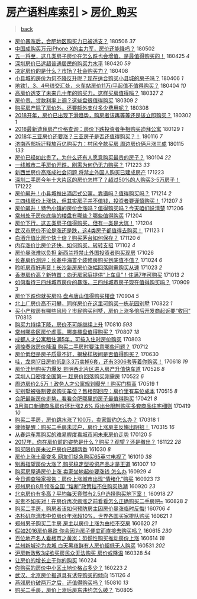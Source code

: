 [房产语料库索引](../../README.md)  > [房价_购买](房价_购买.md)
====
> [back](../README.md)

- [房价暴涨后，合肥地区购买力已被透支？](http://jkwz.applinzi.com/ittc/7100046295647650823.html#%E6%88%BF%E4%BB%B7%E6%9A%B4%E6%B6%A8%E5%90%8E%EF%BC%8C%E5%90%88%E8%82%A5%E5%9C%B0%E5%8C%BA%E8%B4%AD%E4%B9%B0%E5%8A%9B%E5%B7%B2%E8%A2%AB%E9%80%8F%E6%94%AF%EF%BC%9F) 180506 *37* 
- [中国成购买万元iPhone X的主力军，房价还能降吗？](http://jkwz.applinzi.com/ittc/7098478194854462470.html#%E4%B8%AD%E5%9B%BD%E6%88%90%E8%B4%AD%E4%B9%B0%E4%B8%87%E5%85%83iPhone+X%E7%9A%84%E4%B8%BB%E5%8A%9B%E5%86%9B%EF%BC%8C%E6%88%BF%E4%BB%B7%E8%BF%98%E8%83%BD%E9%99%8D%E5%90%97%EF%BC%9F) 180502  
- [五一将至，这几类房子房价在怎么跌也会增值，是最值得购买的！](http://jkwz.applinzi.com/ittc/7095991105990689802.html#%E4%BA%94%E4%B8%80%E5%B0%86%E8%87%B3%EF%BC%8C%E8%BF%99%E5%87%A0%E7%B1%BB%E6%88%BF%E5%AD%90%E6%88%BF%E4%BB%B7%E5%9C%A8%E6%80%8E%E4%B9%88%E8%B7%8C%E4%B9%9F%E4%BC%9A%E5%A2%9E%E5%80%BC%EF%BC%8C%E6%98%AF%E6%9C%80%E5%80%BC%E5%BE%97%E8%B4%AD%E4%B9%B0%E7%9A%84%EF%BC%81) 180425 *4* 
- [深圳房价已远超普通居民的购买力水平](http://jkwz.applinzi.com/ittc/7094136630032204811.html#%E6%B7%B1%E5%9C%B3%E6%88%BF%E4%BB%B7%E5%B7%B2%E8%BF%9C%E8%B6%85%E6%99%AE%E9%80%9A%E5%B1%85%E6%B0%91%E7%9A%84%E8%B4%AD%E4%B9%B0%E5%8A%9B%E6%B0%B4%E5%B9%B3) 180420 *59* 
- [决定房价的是什么？市场？社会购买力？](http://jkwz.applinzi.com/ittc/7089731440189375505.html#%E5%86%B3%E5%AE%9A%E6%88%BF%E4%BB%B7%E7%9A%84%E6%98%AF%E4%BB%80%E4%B9%88%EF%BC%9F%E5%B8%82%E5%9C%BA%EF%BC%9F%E7%A4%BE%E4%BC%9A%E8%B4%AD%E4%B9%B0%E5%8A%9B%EF%BC%9F) 180408  
- [小县城的房价为何不降反升呢？现在适合购买小县城的房子吗？](http://jkwz.applinzi.com/ittc/7088920747529733137.html#%E5%B0%8F%E5%8E%BF%E5%9F%8E%E7%9A%84%E6%88%BF%E4%BB%B7%E4%B8%BA%E4%BD%95%E4%B8%8D%E9%99%8D%E5%8F%8D%E5%8D%87%E5%91%A2%EF%BC%9F%E7%8E%B0%E5%9C%A8%E9%80%82%E5%90%88%E8%B4%AD%E4%B9%B0%E5%B0%8F%E5%8E%BF%E5%9F%8E%E7%9A%84%E6%88%BF%E5%AD%90%E5%90%97%EF%BC%9F) 180406 *1* 
- [地铁1、3、4号线交汇处，火车站房价11万/平起值不值得购买？](http://jkwz.applinzi.com/ittc/7088049588097516551.html#%E5%9C%B0%E9%93%811%E3%80%813%E3%80%814%E5%8F%B7%E7%BA%BF%E4%BA%A4%E6%B1%87%E5%A4%84%EF%BC%8C%E7%81%AB%E8%BD%A6%E7%AB%99%E6%88%BF%E4%BB%B711%E4%B8%87%2F%E5%B9%B3%E8%B5%B7%E5%80%BC%E4%B8%8D%E5%80%BC%E5%BE%97%E8%B4%AD%E4%B9%B0%EF%BC%9F) 180404 *10* 
- [高房价透支了未来几十年的购买力，这样买房值得吗？](http://jkwz.applinzi.com/ittc/7085220517009425419.html#%E9%AB%98%E6%88%BF%E4%BB%B7%E9%80%8F%E6%94%AF%E4%BA%86%E6%9C%AA%E6%9D%A5%E5%87%A0%E5%8D%81%E5%B9%B4%E7%9A%84%E8%B4%AD%E4%B9%B0%E5%8A%9B%EF%BC%8C%E8%BF%99%E6%A0%B7%E4%B9%B0%E6%88%BF%E5%80%BC%E5%BE%97%E5%90%97%EF%BC%9F) 180327 *2* 
- [房价贵、贷款利率上调？这些盘很值得购买](http://jkwz.applinzi.com/ittc/7078520582583092241.html#%E6%88%BF%E4%BB%B7%E8%B4%B5%E3%80%81%E8%B4%B7%E6%AC%BE%E5%88%A9%E7%8E%87%E4%B8%8A%E8%B0%83%EF%BC%9F%E8%BF%99%E4%BA%9B%E7%9B%98%E5%BE%88%E5%80%BC%E5%BE%97%E8%B4%AD%E4%B9%B0) 180309 *2* 
- [购买房产除了房价外，还要额外支付多少费用呢？](http://jkwz.applinzi.com/ittc/7078065011325142023.html#%E8%B4%AD%E4%B9%B0%E6%88%BF%E4%BA%A7%E9%99%A4%E4%BA%86%E6%88%BF%E4%BB%B7%E5%A4%96%EF%BC%8C%E8%BF%98%E8%A6%81%E9%A2%9D%E5%A4%96%E6%94%AF%E4%BB%98%E5%A4%9A%E5%B0%91%E8%B4%B9%E7%94%A8%E5%91%A2%EF%BC%9F) 180308  
- [2018开年，房价已出现下滑趋势，购房者该再等等还是该立即购买？](http://jkwz.applinzi.com/ittc/7075831580759426064.html#2018%E5%BC%80%E5%B9%B4%EF%BC%8C%E6%88%BF%E4%BB%B7%E5%B7%B2%E5%87%BA%E7%8E%B0%E4%B8%8B%E6%BB%91%E8%B6%8B%E5%8A%BF%EF%BC%8C%E8%B4%AD%E6%88%BF%E8%80%85%E8%AF%A5%E5%86%8D%E7%AD%89%E7%AD%89%E8%BF%98%E6%98%AF%E8%AF%A5%E7%AB%8B%E5%8D%B3%E8%B4%AD%E4%B9%B0%EF%BC%9F) 180302 *1* 
- [2018最新迪拜房产价格查询：房价下跌投资者争相购买迪拜公寓](http://jkwz.applinzi.com/ittc/7063974784793052176.html#2018%E6%9C%80%E6%96%B0%E8%BF%AA%E6%8B%9C%E6%88%BF%E4%BA%A7%E4%BB%B7%E6%A0%BC%E6%9F%A5%E8%AF%A2%EF%BC%9A%E6%88%BF%E4%BB%B7%E4%B8%8B%E8%B7%8C%E6%8A%95%E8%B5%84%E8%80%85%E4%BA%89%E7%9B%B8%E8%B4%AD%E4%B9%B0%E8%BF%AA%E6%8B%9C%E5%85%AC%E5%AF%93) 180129 *1* 
- [2018年三亚房价还要涨？三亚房子是否还值得购买？！](http://jkwz.applinzi.com/ittc/7059134013124379658.html#2018%E5%B9%B4%E4%B8%89%E4%BA%9A%E6%88%BF%E4%BB%B7%E8%BF%98%E8%A6%81%E6%B6%A8%EF%BC%9F%E4%B8%89%E4%BA%9A%E6%88%BF%E5%AD%90%E6%98%AF%E5%90%A6%E8%BF%98%E5%80%BC%E5%BE%97%E8%B4%AD%E4%B9%B0%EF%BC%9F%EF%BC%81) 180116 *7* 
- [济南西部拆迁释放百亿购买力：村民全款买房 周边房价俩月涨三成](http://jkwz.applinzi.com/ittc/7058826065428874246.html#%E6%B5%8E%E5%8D%97%E8%A5%BF%E9%83%A8%E6%8B%86%E8%BF%81%E9%87%8A%E6%94%BE%E7%99%BE%E4%BA%BF%E8%B4%AD%E4%B9%B0%E5%8A%9B%EF%BC%9A%E6%9D%91%E6%B0%91%E5%85%A8%E6%AC%BE%E4%B9%B0%E6%88%BF+%E5%91%A8%E8%BE%B9%E6%88%BF%E4%BB%B7%E4%BF%A9%E6%9C%88%E6%B6%A8%E4%B8%89%E6%88%90) 180115 *133* 
- [房价已经如此贵了，为什么还有人愿意购买最贵的房子？](http://jkwz.applinzi.com/ittc/7054760400980018186.html#%E6%88%BF%E4%BB%B7%E5%B7%B2%E7%BB%8F%E5%A6%82%E6%AD%A4%E8%B4%B5%E4%BA%86%EF%BC%8C%E4%B8%BA%E4%BB%80%E4%B9%88%E8%BF%98%E6%9C%89%E4%BA%BA%E6%84%BF%E6%84%8F%E8%B4%AD%E4%B9%B0%E6%9C%80%E8%B4%B5%E7%9A%84%E6%88%BF%E5%AD%90%EF%BC%9F) 180104 *22* 
- [一线城市二手房价开跌，刚需为何仍无力购买？](http://jkwz.applinzi.com/ittc/7050406404706272273.html#%E4%B8%80%E7%BA%BF%E5%9F%8E%E5%B8%82%E4%BA%8C%E6%89%8B%E6%88%BF%E4%BB%B7%E5%BC%80%E8%B7%8C%EF%BC%8C%E5%88%9A%E9%9C%80%E4%B8%BA%E4%BD%95%E4%BB%8D%E6%97%A0%E5%8A%9B%E8%B4%AD%E4%B9%B0%EF%BC%9F) 171223 *33* 
- [新西兰房价高涨成社会问题 将禁止外国人购买已建成房产](http://jkwz.applinzi.com/ittc/7050353736331822097.html#%E6%96%B0%E8%A5%BF%E5%85%B0%E6%88%BF%E4%BB%B7%E9%AB%98%E6%B6%A8%E6%88%90%E7%A4%BE%E4%BC%9A%E9%97%AE%E9%A2%98+%E5%B0%86%E7%A6%81%E6%AD%A2%E5%A4%96%E5%9B%BD%E4%BA%BA%E8%B4%AD%E4%B9%B0%E5%B7%B2%E5%BB%BA%E6%88%90%E6%88%BF%E4%BA%A7) 171223  
- [深圳二手房今年十大片区的房价怎样了？超过50%的人购买3-5万房子！](http://jkwz.applinzi.com/ittc/7049821293816316944.html#%E6%B7%B1%E5%9C%B3%E4%BA%8C%E6%89%8B%E6%88%BF%E4%BB%8A%E5%B9%B4%E5%8D%81%E5%A4%A7%E7%89%87%E5%8C%BA%E7%9A%84%E6%88%BF%E4%BB%B7%E6%80%8E%E6%A0%B7%E4%BA%86%EF%BC%9F%E8%B6%85%E8%BF%8750%25%E7%9A%84%E4%BA%BA%E8%B4%AD%E4%B9%B03-5%E4%B8%87%E6%88%BF%E5%AD%90%EF%BC%81) 171222  
- [房价飙升！小县城推出酒店式公寓，靠谱吗？值得购买吗？](http://jkwz.applinzi.com/ittc/7046903903457641488.html#%E6%88%BF%E4%BB%B7%E9%A3%99%E5%8D%87%EF%BC%81%E5%B0%8F%E5%8E%BF%E5%9F%8E%E6%8E%A8%E5%87%BA%E9%85%92%E5%BA%97%E5%BC%8F%E5%85%AC%E5%AF%93%EF%BC%8C%E9%9D%A0%E8%B0%B1%E5%90%97%EF%BC%9F%E5%80%BC%E5%BE%97%E8%B4%AD%E4%B9%B0%E5%90%97%EF%BC%9F) 171214 *2* 
- [三四线房价上涨快，但其实房子并不值钱，投资者要谨慎购买！](http://jkwz.applinzi.com/ittc/7044374730218406929.html#%E4%B8%89%E5%9B%9B%E7%BA%BF%E6%88%BF%E4%BB%B7%E4%B8%8A%E6%B6%A8%E5%BF%AB%EF%BC%8C%E4%BD%86%E5%85%B6%E5%AE%9E%E6%88%BF%E5%AD%90%E5%B9%B6%E4%B8%8D%E5%80%BC%E9%92%B1%EF%BC%8C%E6%8A%95%E8%B5%84%E8%80%85%E8%A6%81%E8%B0%A8%E6%85%8E%E8%B4%AD%E4%B9%B0%EF%BC%81) 171207 *3* 
- [房价飙升！特色小镇的房价会涨吗？值得购买吗？今天咱们说清楚](http://jkwz.applinzi.com/ittc/7043939418879034385.html#%E6%88%BF%E4%BB%B7%E9%A3%99%E5%8D%87%EF%BC%81%E7%89%B9%E8%89%B2%E5%B0%8F%E9%95%87%E7%9A%84%E6%88%BF%E4%BB%B7%E4%BC%9A%E6%B6%A8%E5%90%97%EF%BC%9F%E5%80%BC%E5%BE%97%E8%B4%AD%E4%B9%B0%E5%90%97%EF%BC%9F%E4%BB%8A%E5%A4%A9%E5%92%B1%E4%BB%AC%E8%AF%B4%E6%B8%85%E6%A5%9A) 171206  
- [常州处于房价底端的楼盘有哪些？哪些值得购买](http://jkwz.applinzi.com/ittc/7043226205891855377.html#%E5%B8%B8%E5%B7%9E%E5%A4%84%E4%BA%8E%E6%88%BF%E4%BB%B7%E5%BA%95%E7%AB%AF%E7%9A%84%E6%A5%BC%E7%9B%98%E6%9C%89%E5%93%AA%E4%BA%9B%EF%BC%9F%E5%93%AA%E4%BA%9B%E5%80%BC%E5%BE%97%E8%B4%AD%E4%B9%B0) 171204  
- [房价下行，这五类房子值得购买，但有一类是大坑！](http://jkwz.applinzi.com/ittc/7043002068636271633.html#%E6%88%BF%E4%BB%B7%E4%B8%8B%E8%A1%8C%EF%BC%8C%E8%BF%99%E4%BA%94%E7%B1%BB%E6%88%BF%E5%AD%90%E5%80%BC%E5%BE%97%E8%B4%AD%E4%B9%B0%EF%BC%8C%E4%BD%86%E6%9C%89%E4%B8%80%E7%B1%BB%E6%98%AF%E5%A4%A7%E5%9D%91%EF%BC%81) 171204  
- [武汉市房价不论是涨还是跌，这4类房子都值得去购买！](http://jkwz.applinzi.com/ittc/7039206773603435536.html#%E6%AD%A6%E6%B1%89%E5%B8%82%E6%88%BF%E4%BB%B7%E4%B8%8D%E8%AE%BA%E6%98%AF%E6%B6%A8%E8%BF%98%E6%98%AF%E8%B7%8C%EF%BC%8C%E8%BF%994%E7%B1%BB%E6%88%BF%E5%AD%90%E9%83%BD%E5%80%BC%E5%BE%97%E5%8E%BB%E8%B4%AD%E4%B9%B0%EF%BC%81) 171123 *1* 
- [白酒升值比房价快十倍？购买茅台如何保存？](http://jkwz.applinzi.com/ittc/7038005591828595728.html#%E7%99%BD%E9%85%92%E5%8D%87%E5%80%BC%E6%AF%94%E6%88%BF%E4%BB%B7%E5%BF%AB%E5%8D%81%E5%80%8D%EF%BC%9F%E8%B4%AD%E4%B9%B0%E8%8C%85%E5%8F%B0%E5%A6%82%E4%BD%95%E4%BF%9D%E5%AD%98%EF%BC%9F) 171120 *6* 
- [内存涨价比房价还快，如何购买，转转支招](http://jkwz.applinzi.com/ittc/7031325248312591377.html#%E5%86%85%E5%AD%98%E6%B6%A8%E4%BB%B7%E6%AF%94%E6%88%BF%E4%BB%B7%E8%BF%98%E5%BF%AB%EF%BC%8C%E5%A6%82%E4%BD%95%E8%B4%AD%E4%B9%B0%EF%BC%8C%E8%BD%AC%E8%BD%AC%E6%94%AF%E6%8B%9B) 171102 *4* 
- [房价暴涨难以负担 新西兰将禁止外国投资者购买现房](http://jkwz.applinzi.com/ittc/7028780973855081489.html#%E6%88%BF%E4%BB%B7%E6%9A%B4%E6%B6%A8%E9%9A%BE%E4%BB%A5%E8%B4%9F%E6%8B%85+%E6%96%B0%E8%A5%BF%E5%85%B0%E5%B0%86%E7%A6%81%E6%AD%A2%E5%A4%96%E5%9B%BD%E6%8A%95%E8%B5%84%E8%80%85%E8%B4%AD%E4%B9%B0%E7%8E%B0%E6%88%BF) 171026  
- [长春房价测评：长春中海首个装修房购买到底值不值？](http://jkwz.applinzi.com/ittc/7027951055009219601.html#%E9%95%BF%E6%98%A5%E6%88%BF%E4%BB%B7%E6%B5%8B%E8%AF%84%EF%BC%9A%E9%95%BF%E6%98%A5%E4%B8%AD%E6%B5%B7%E9%A6%96%E4%B8%AA%E8%A3%85%E4%BF%AE%E6%88%BF%E8%B4%AD%E4%B9%B0%E5%88%B0%E5%BA%95%E5%80%BC%E4%B8%8D%E5%80%BC%EF%BC%9F) 171024 *6* 
- [聆听房市好声音！长沙新房房价涨幅回落刚需购买从速](http://jkwz.applinzi.com/ittc/7027693801437660177.html#%E8%81%86%E5%90%AC%E6%88%BF%E5%B8%82%E5%A5%BD%E5%A3%B0%E9%9F%B3%EF%BC%81%E9%95%BF%E6%B2%99%E6%96%B0%E6%88%BF%E6%88%BF%E4%BB%B7%E6%B6%A8%E5%B9%85%E5%9B%9E%E8%90%BD%E5%88%9A%E9%9C%80%E8%B4%AD%E4%B9%B0%E4%BB%8E%E9%80%9F) 171023 *2* 
- [香港房价高？新特首：向无房家庭提供“上车盘”！住满7年可购买](http://jkwz.applinzi.com/ittc/7023854815464129552.html#%E9%A6%99%E6%B8%AF%E6%88%BF%E4%BB%B7%E9%AB%98%EF%BC%9F%E6%96%B0%E7%89%B9%E9%A6%96%EF%BC%9A%E5%90%91%E6%97%A0%E6%88%BF%E5%AE%B6%E5%BA%AD%E6%8F%90%E4%BE%9B%E2%80%9C%E4%B8%8A%E8%BD%A6%E7%9B%98%E2%80%9D%EF%BC%81%E4%BD%8F%E6%BB%A17%E5%B9%B4%E5%8F%AF%E8%B4%AD%E4%B9%B0) 171013 *2* 
- [如何看待三四线城市房价的暴涨，三四线城市房子现在值得购买吗？](http://jkwz.applinzi.com/ittc/7011256337198220305.html#%E5%A6%82%E4%BD%95%E7%9C%8B%E5%BE%85%E4%B8%89%E5%9B%9B%E7%BA%BF%E5%9F%8E%E5%B8%82%E6%88%BF%E4%BB%B7%E7%9A%84%E6%9A%B4%E6%B6%A8%EF%BC%8C%E4%B8%89%E5%9B%9B%E7%BA%BF%E5%9F%8E%E5%B8%82%E6%88%BF%E5%AD%90%E7%8E%B0%E5%9C%A8%E5%80%BC%E5%BE%97%E8%B4%AD%E4%B9%B0%E5%90%97%EF%BC%9F) 170909 *3* 
- [房价下跌你就买房吗 盘点唐山值得购买楼盘](http://jkwz.applinzi.com/ittc/7009357862927860752.html#%E6%88%BF%E4%BB%B7%E4%B8%8B%E8%B7%8C%E4%BD%A0%E5%B0%B1%E4%B9%B0%E6%88%BF%E5%90%97+%E7%9B%98%E7%82%B9%E5%94%90%E5%B1%B1%E5%80%BC%E5%BE%97%E8%B4%AD%E4%B9%B0%E6%A5%BC%E7%9B%98) 170904 *5* 
- [北上广房价高不可攀，同样房价在这里可购买一栋花园别墅](http://jkwz.applinzi.com/ittc/7004541248231441425.html#%E5%8C%97%E4%B8%8A%E5%B9%BF%E6%88%BF%E4%BB%B7%E9%AB%98%E4%B8%8D%E5%8F%AF%E6%94%80%EF%BC%8C%E5%90%8C%E6%A0%B7%E6%88%BF%E4%BB%B7%E5%9C%A8%E8%BF%99%E9%87%8C%E5%8F%AF%E8%B4%AD%E4%B9%B0%E4%B8%80%E6%A0%8B%E8%8A%B1%E5%9B%AD%E5%88%AB%E5%A2%85) 170822 *1* 
- [买小产权房有哪些风险？市民购买别墅，房价上涨多倍后开发商起诉要“收回”](http://jkwz.applinzi.com/ittc/7001187758515946513.html#%E4%B9%B0%E5%B0%8F%E4%BA%A7%E6%9D%83%E6%88%BF%E6%9C%89%E5%93%AA%E4%BA%9B%E9%A3%8E%E9%99%A9%EF%BC%9F%E5%B8%82%E6%B0%91%E8%B4%AD%E4%B9%B0%E5%88%AB%E5%A2%85%EF%BC%8C%E6%88%BF%E4%BB%B7%E4%B8%8A%E6%B6%A8%E5%A4%9A%E5%80%8D%E5%90%8E%E5%BC%80%E5%8F%91%E5%95%86%E8%B5%B7%E8%AF%89%E8%A6%81%E2%80%9C%E6%94%B6%E5%9B%9E%E2%80%9D) 170813  
- [购买力持续下降，房价不可能继续上升](http://jkwz.applinzi.com/ittc/7000298032552477713.html#%E8%B4%AD%E4%B9%B0%E5%8A%9B%E6%8C%81%E7%BB%AD%E4%B8%8B%E9%99%8D%EF%BC%8C%E6%88%BF%E4%BB%B7%E4%B8%8D%E5%8F%AF%E8%83%BD%E7%BB%A7%E7%BB%AD%E4%B8%8A%E5%8D%87) 170810 *593* 
- [常州哪些区房价虚高，哪类楼盘值得购买？](http://jkwz.applinzi.com/ittc/6999105094984156176.html#%E5%B8%B8%E5%B7%9E%E5%93%AA%E4%BA%9B%E5%8C%BA%E6%88%BF%E4%BB%B7%E8%99%9A%E9%AB%98%EF%BC%8C%E5%93%AA%E7%B1%BB%E6%A5%BC%E7%9B%98%E5%80%BC%E5%BE%97%E8%B4%AD%E4%B9%B0%EF%BC%9F) 170807 *18* 
- [成都人才公寓租住满5年，可按入住时房价购买](http://jkwz.applinzi.com/ittc/6997687627615306768.html#%E6%88%90%E9%83%BD%E4%BA%BA%E6%89%8D%E5%85%AC%E5%AF%93%E7%A7%9F%E4%BD%8F%E6%BB%A15%E5%B9%B4%EF%BC%8C%E5%8F%AF%E6%8C%89%E5%85%A5%E4%BD%8F%E6%97%B6%E6%88%BF%E4%BB%B7%E8%B4%AD%E4%B9%B0) 170803  
- [调控奏效房价降温 购买二手房时要注意哪些问题？](http://jkwz.applinzi.com/ittc/6989350535164331024.html#%E8%B0%83%E6%8E%A7%E5%A5%8F%E6%95%88%E6%88%BF%E4%BB%B7%E9%99%8D%E6%B8%A9+%E8%B4%AD%E4%B9%B0%E4%BA%8C%E6%89%8B%E6%88%BF%E6%97%B6%E8%A6%81%E6%B3%A8%E6%84%8F%E5%93%AA%E4%BA%9B%E9%97%AE%E9%A2%98%EF%BC%9F) 170712  
- [房价低但是房子质量不好，揭秘样板间是否值得购买？](http://jkwz.applinzi.com/ittc/6984989255892730885.html#%E6%88%BF%E4%BB%B7%E4%BD%8E%E4%BD%86%E6%98%AF%E6%88%BF%E5%AD%90%E8%B4%A8%E9%87%8F%E4%B8%8D%E5%A5%BD%EF%BC%8C%E6%8F%AD%E7%A7%98%E6%A0%B7%E6%9D%BF%E9%97%B4%E6%98%AF%E5%90%A6%E5%80%BC%E5%BE%97%E8%B4%AD%E4%B9%B0%EF%BC%9F) 170630  
- [哇，龙岗17日房价低到3.3万卖掉6套，还有3306套等着你购买！](http://jkwz.applinzi.com/ittc/6980440475528856580.html#%E5%93%87%EF%BC%8C%E9%BE%99%E5%B2%9717%E6%97%A5%E6%88%BF%E4%BB%B7%E4%BD%8E%E5%88%B03.3%E4%B8%87%E5%8D%96%E6%8E%896%E5%A5%97%EF%BC%8C%E8%BF%98%E6%9C%893306%E5%A5%97%E7%AD%89%E7%9D%80%E4%BD%A0%E8%B4%AD%E4%B9%B0%EF%BC%81) 170618 *19* 
- [房价洼地购买力爆发 昆明西北片区进入房产升值快车道](http://jkwz.applinzi.com/ittc/6972012505231524868.html#%E6%88%BF%E4%BB%B7%E6%B4%BC%E5%9C%B0%E8%B4%AD%E4%B9%B0%E5%8A%9B%E7%88%86%E5%8F%91+%E6%98%86%E6%98%8E%E8%A5%BF%E5%8C%97%E7%89%87%E5%8C%BA%E8%BF%9B%E5%85%A5%E6%88%BF%E4%BA%A7%E5%8D%87%E5%80%BC%E5%BF%AB%E8%BD%A6%E9%81%93) 170526 *8* 
- [深圳人口密度全国第一 趁房价回落购买刚需房](http://jkwz.applinzi.com/ittc/6970545368654676996.html#%E6%B7%B1%E5%9C%B3%E4%BA%BA%E5%8F%A3%E5%AF%86%E5%BA%A6%E5%85%A8%E5%9B%BD%E7%AC%AC%E4%B8%80+%E8%B6%81%E6%88%BF%E4%BB%B7%E5%9B%9E%E8%90%BD%E8%B4%AD%E4%B9%B0%E5%88%9A%E9%9C%80%E6%88%BF) 170522 *6* 
- [周边房价2.5万！政务人才公寓规划曝光！购买门槛高](http://jkwz.applinzi.com/ittc/6969444984129324036.html#%E5%91%A8%E8%BE%B9%E6%88%BF%E4%BB%B72.5%E4%B8%87%EF%BC%81%E6%94%BF%E5%8A%A1%E4%BA%BA%E6%89%8D%E5%85%AC%E5%AF%93%E8%A7%84%E5%88%92%E6%9B%9D%E5%85%89%EF%BC%81%E8%B4%AD%E4%B9%B0%E9%97%A8%E6%A7%9B%E9%AB%98) 170519 *1* 
- [买别墅被强制要求购买车位？售楼部回应：房价里有车位成本](http://jkwz.applinzi.com/ittc/6967988240664495109.html#%E4%B9%B0%E5%88%AB%E5%A2%85%E8%A2%AB%E5%BC%BA%E5%88%B6%E8%A6%81%E6%B1%82%E8%B4%AD%E4%B9%B0%E8%BD%A6%E4%BD%8D%EF%BC%9F%E5%94%AE%E6%A5%BC%E9%83%A8%E5%9B%9E%E5%BA%94%EF%BC%9A%E6%88%BF%E4%BB%B7%E9%87%8C%E6%9C%89%E8%BD%A6%E4%BD%8D%E6%88%90%E6%9C%AC) 170515 *8* 
- [合肥最新房价走势，看看合肥哪里的房子最值得购买](http://jkwz.applinzi.com/ittc/6958909140863812613.html#%E5%90%88%E8%82%A5%E6%9C%80%E6%96%B0%E6%88%BF%E4%BB%B7%E8%B5%B0%E5%8A%BF%EF%BC%8C%E7%9C%8B%E7%9C%8B%E5%90%88%E8%82%A5%E5%93%AA%E9%87%8C%E7%9A%84%E6%88%BF%E5%AD%90%E6%9C%80%E5%80%BC%E5%BE%97%E8%B4%AD%E4%B9%B0) 170421 *8* 
- [3月海口新建商品房价环比涨2.6% 将出台限制购买多套商品住宅细则](http://jkwz.applinzi.com/ittc/6958184139642635269.html#3%E6%9C%88%E6%B5%B7%E5%8F%A3%E6%96%B0%E5%BB%BA%E5%95%86%E5%93%81%E6%88%BF%E4%BB%B7%E7%8E%AF%E6%AF%94%E6%B6%A82.6%25+%E5%B0%86%E5%87%BA%E5%8F%B0%E9%99%90%E5%88%B6%E8%B4%AD%E4%B9%B0%E5%A4%9A%E5%A5%97%E5%95%86%E5%93%81%E4%BD%8F%E5%AE%85%E7%BB%86%E5%88%99) 170419 *10* 
- [购买二手房，房价跳水涨了100万，卖家毁约怎么办？](http://jkwz.applinzi.com/ittc/6946454883908715524.html#%E8%B4%AD%E4%B9%B0%E4%BA%8C%E6%89%8B%E6%88%BF%EF%BC%8C%E6%88%BF%E4%BB%B7%E8%B7%B3%E6%B0%B4%E6%B6%A8%E4%BA%86100%E4%B8%87%EF%BC%8C%E5%8D%96%E5%AE%B6%E6%AF%81%E7%BA%A6%E6%80%8E%E4%B9%88%E5%8A%9E%EF%BC%9F) 170318 *1* 
- [律师提醒：购买二手房未过户，房价上涨房主反悔出阴招！](http://jkwz.applinzi.com/ittc/6945395279007319044.html#%E5%BE%8B%E5%B8%88%E6%8F%90%E9%86%92%EF%BC%9A%E8%B4%AD%E4%B9%B0%E4%BA%8C%E6%89%8B%E6%88%BF%E6%9C%AA%E8%BF%87%E6%88%B7%EF%BC%8C%E6%88%BF%E4%BB%B7%E4%B8%8A%E6%B6%A8%E6%88%BF%E4%B8%BB%E5%8F%8D%E6%82%94%E5%87%BA%E9%98%B4%E6%8B%9B%EF%BC%81) 170315 *16* 
- [从春运车票购买的难易程度看城市间未来房价走势](http://jkwz.applinzi.com/ittc/6925152052891354116.html#%E4%BB%8E%E6%98%A5%E8%BF%90%E8%BD%A6%E7%A5%A8%E8%B4%AD%E4%B9%B0%E7%9A%84%E9%9A%BE%E6%98%93%E7%A8%8B%E5%BA%A6%E7%9C%8B%E5%9F%8E%E5%B8%82%E9%97%B4%E6%9C%AA%E6%9D%A5%E6%88%BF%E4%BB%B7%E8%B5%B0%E5%8A%BF) 170120 *5* 
- [2017年，你在房价前的姿势是什么？购买？观望？还是撤出？](http://jkwz.applinzi.com/ittc/6903422582438495236.html#2017%E5%B9%B4%EF%BC%8C%E4%BD%A0%E5%9C%A8%E6%88%BF%E4%BB%B7%E5%89%8D%E7%9A%84%E5%A7%BF%E5%8A%BF%E6%98%AF%E4%BB%80%E4%B9%88%EF%BC%9F%E8%B4%AD%E4%B9%B0%EF%BC%9F%E8%A7%82%E6%9C%9B%EF%BC%9F%E8%BF%98%E6%98%AF%E6%92%A4%E5%87%BA%EF%BC%9F) 161122 *28* 
- [购买限价房未过户房价已翻两番](http://jkwz.applinzi.com/ittc/6894633669523670021.html#%E8%B4%AD%E4%B9%B0%E9%99%90%E4%BB%B7%E6%88%BF%E6%9C%AA%E8%BF%87%E6%88%B7%E6%88%BF%E4%BB%B7%E5%B7%B2%E7%BF%BB%E4%B8%A4%E7%95%AA) 161030 *8* 
- [房价上涨土豪变多 网友们捉急购买65英寸电视了](http://jkwz.applinzi.com/ittc/6887295825872421893.html#%E6%88%BF%E4%BB%B7%E4%B8%8A%E6%B6%A8%E5%9C%9F%E8%B1%AA%E5%8F%98%E5%A4%9A+%E7%BD%91%E5%8F%8B%E4%BB%AC%E6%8D%89%E6%80%A5%E8%B4%AD%E4%B9%B065%E8%8B%B1%E5%AF%B8%E7%94%B5%E8%A7%86%E4%BA%86) 161010 *38* 
- [别再指望房价大涨了,购买稳定型投资产品才是王道](http://jkwz.applinzi.com/ittc/6886220181340161028.html#%E5%88%AB%E5%86%8D%E6%8C%87%E6%9C%9B%E6%88%BF%E4%BB%B7%E5%A4%A7%E6%B6%A8%E4%BA%86%2C%E8%B4%AD%E4%B9%B0%E7%A8%B3%E5%AE%9A%E5%9E%8B%E6%8A%95%E8%B5%84%E4%BA%A7%E5%93%81%E6%89%8D%E6%98%AF%E7%8E%8B%E9%81%93) 161007 *10* 
- [购买房屋遇房价上涨  卖家坐地起价要涨钱 怎么办](http://jkwz.applinzi.com/ittc/6883244276854555652.html#%E8%B4%AD%E4%B9%B0%E6%88%BF%E5%B1%8B%E9%81%87%E6%88%BF%E4%BB%B7%E4%B8%8A%E6%B6%A8++%E5%8D%96%E5%AE%B6%E5%9D%90%E5%9C%B0%E8%B5%B7%E4%BB%B7%E8%A6%81%E6%B6%A8%E9%92%B1+%E6%80%8E%E4%B9%88%E5%8A%9E) 160929 *4* 
- [今日调查独家报告：房价上涨城市出现“情绪化”购买](http://jkwz.applinzi.com/ittc/6881116482137752580.html#%E4%BB%8A%E6%97%A5%E8%B0%83%E6%9F%A5%E7%8B%AC%E5%AE%B6%E6%8A%A5%E5%91%8A%EF%BC%9A%E6%88%BF%E4%BB%B7%E4%B8%8A%E6%B6%A8%E5%9F%8E%E5%B8%82%E5%87%BA%E7%8E%B0%E2%80%9C%E6%83%85%E7%BB%AA%E5%8C%96%E2%80%9D%E8%B4%AD%E4%B9%B0) 160923 *13* 
- [郑州房价8月领涨全国 “熔断”政策挡不住购买热潮](http://jkwz.applinzi.com/ittc/6879847598202029061.html#%E9%83%91%E5%B7%9E%E6%88%BF%E4%BB%B78%E6%9C%88%E9%A2%86%E6%B6%A8%E5%85%A8%E5%9B%BD+%E2%80%9C%E7%86%94%E6%96%AD%E2%80%9D%E6%94%BF%E7%AD%96%E6%8C%A1%E4%B8%8D%E4%BD%8F%E8%B4%AD%E4%B9%B0%E7%83%AD%E6%BD%AE) 160920 *23* 
- [北京房价有多高？平均每天竟然有2.5户选择购买地下室！](http://jkwz.applinzi.com/ittc/6879124768850183172.html#%E5%8C%97%E4%BA%AC%E6%88%BF%E4%BB%B7%E6%9C%89%E5%A4%9A%E9%AB%98%EF%BC%9F%E5%B9%B3%E5%9D%87%E6%AF%8F%E5%A4%A9%E7%AB%9F%E7%84%B6%E6%9C%892.5%E6%88%B7%E9%80%89%E6%8B%A9%E8%B4%AD%E4%B9%B0%E5%9C%B0%E4%B8%8B%E5%AE%A4%EF%BC%81) 160918 *27* 
- [买贵不如买对！在房价再次疯涨之前看看怎么正确购买二手房吧~](http://jkwz.applinzi.com/ittc/6871429841676665860.html#%E4%B9%B0%E8%B4%B5%E4%B8%8D%E5%A6%82%E4%B9%B0%E5%AF%B9%EF%BC%81%E5%9C%A8%E6%88%BF%E4%BB%B7%E5%86%8D%E6%AC%A1%E7%96%AF%E6%B6%A8%E4%B9%8B%E5%89%8D%E7%9C%8B%E7%9C%8B%E6%80%8E%E4%B9%88%E6%AD%A3%E7%A1%AE%E8%B4%AD%E4%B9%B0%E4%BA%8C%E6%89%8B%E6%88%BF%E5%90%A7%7E) 160828 *2* 
- [购买二手房，购房者该如何预防房主因房价暴涨临时反悔!](http://jkwz.applinzi.com/ittc/6851791421367124997.html#%E8%B4%AD%E4%B9%B0%E4%BA%8C%E6%89%8B%E6%88%BF%EF%BC%8C%E8%B4%AD%E6%88%BF%E8%80%85%E8%AF%A5%E5%A6%82%E4%BD%95%E9%A2%84%E9%98%B2%E6%88%BF%E4%B8%BB%E5%9B%A0%E6%88%BF%E4%BB%B7%E6%9A%B4%E6%B6%A8%E4%B8%B4%E6%97%B6%E5%8F%8D%E6%82%94%21) 160706 *4* 
- [洛杉矶尔湾市中位房价年涨超10%，世界各国买家排队购买](http://jkwz.applinzi.com/ittc/6846057533936239620.html#%E6%B4%9B%E6%9D%89%E7%9F%B6%E5%B0%94%E6%B9%BE%E5%B8%82%E4%B8%AD%E4%BD%8D%E6%88%BF%E4%BB%B7%E5%B9%B4%E6%B6%A8%E8%B6%8510%25%EF%BC%8C%E4%B8%96%E7%95%8C%E5%90%84%E5%9B%BD%E4%B9%B0%E5%AE%B6%E6%8E%92%E9%98%9F%E8%B4%AD%E4%B9%B0) 160621 *1* 
- [郑州男子购买二手房 房主以房价上涨为由拒不交房](http://jkwz.applinzi.com/ittc/6845780294275433476.html#%E9%83%91%E5%B7%9E%E7%94%B7%E5%AD%90%E8%B4%AD%E4%B9%B0%E4%BA%8C%E6%89%8B%E6%88%BF+%E6%88%BF%E4%B8%BB%E4%BB%A5%E6%88%BF%E4%BB%B7%E4%B8%8A%E6%B6%A8%E4%B8%BA%E7%94%B1%E6%8B%92%E4%B8%8D%E4%BA%A4%E6%88%BF) 160620 *21* 
- [假如2016房价暴跌 你会因为房子便宜而直接去购买吗？](http://jkwz.applinzi.com/ittc/6843900859922269188.html#%E5%81%87%E5%A6%822016%E6%88%BF%E4%BB%B7%E6%9A%B4%E8%B7%8C+%E4%BD%A0%E4%BC%9A%E5%9B%A0%E4%B8%BA%E6%88%BF%E5%AD%90%E4%BE%BF%E5%AE%9C%E8%80%8C%E7%9B%B4%E6%8E%A5%E5%8E%BB%E8%B4%AD%E4%B9%B0%E5%90%97%EF%BC%9F) 160615 *230* 
- [百位地产名人看楼市之黄岚：恐慌性购买推动房价上涨](http://jkwz.applinzi.com/ittc/6843510870646457349.html#%E7%99%BE%E4%BD%8D%E5%9C%B0%E4%BA%A7%E5%90%8D%E4%BA%BA%E7%9C%8B%E6%A5%BC%E5%B8%82%E4%B9%8B%E9%BB%84%E5%B2%9A%EF%BC%9A%E6%81%90%E6%85%8C%E6%80%A7%E8%B4%AD%E4%B9%B0%E6%8E%A8%E5%8A%A8%E6%88%BF%E4%BB%B7%E4%B8%8A%E6%B6%A8) 160614 *18* 
- [兰州新城沦为鬼城 白天黑夜鲜有人房价超低无人购买](http://jkwz.applinzi.com/ittc/6838311702340568069.html#%E5%85%B0%E5%B7%9E%E6%96%B0%E5%9F%8E%E6%B2%A6%E4%B8%BA%E9%AC%BC%E5%9F%8E+%E7%99%BD%E5%A4%A9%E9%BB%91%E5%A4%9C%E9%B2%9C%E6%9C%89%E4%BA%BA%E6%88%BF%E4%BB%B7%E8%B6%85%E4%BD%8E%E6%97%A0%E4%BA%BA%E8%B4%AD%E4%B9%B0) 160531 *202* 
- [沪房新政致3成欲买房民众无法购买  房价或降温](http://jkwz.applinzi.com/ittc/6814595437038142468.html#%E6%B2%AA%E6%88%BF%E6%96%B0%E6%94%BF%E8%87%B43%E6%88%90%E6%AC%B2%E4%B9%B0%E6%88%BF%E6%B0%91%E4%BC%97%E6%97%A0%E6%B3%95%E8%B4%AD%E4%B9%B0++%E6%88%BF%E4%BB%B7%E6%88%96%E9%99%8D%E6%B8%A9) 160328 *54* 
- [让房价的增长止于你的购买](http://jkwz.applinzi.com/ittc/6802349137504764932.html#%E8%AE%A9%E6%88%BF%E4%BB%B7%E7%9A%84%E5%A2%9E%E9%95%BF%E6%AD%A2%E4%BA%8E%E4%BD%A0%E7%9A%84%E8%B4%AD%E4%B9%B0) 160224  
- [你购买的房价中小区土地价格占多少？](http://jkwz.applinzi.com/ittc/6801987566224016388.html#%E4%BD%A0%E8%B4%AD%E4%B9%B0%E7%9A%84%E6%88%BF%E4%BB%B7%E4%B8%AD%E5%B0%8F%E5%8C%BA%E5%9C%9F%E5%9C%B0%E4%BB%B7%E6%A0%BC%E5%8D%A0%E5%A4%9A%E5%B0%91%EF%BC%9F) 160223 *2* 
- [武汉、北京房价报道具有诱导购买的倾向](http://jkwz.applinzi.com/ittc/6768984480815776773.html#%E6%AD%A6%E6%B1%89%E3%80%81%E5%8C%97%E4%BA%AC%E6%88%BF%E4%BB%B7%E6%8A%A5%E9%81%93%E5%85%B7%E6%9C%89%E8%AF%B1%E5%AF%BC%E8%B4%AD%E4%B9%B0%E7%9A%84%E5%80%BE%E5%90%91) 151126 *4* 
- [燕郊房价破两万之后，还值得购买吗？](http://jkwz.applinzi.com/ittc/547650615617840943.html#%E7%87%95%E9%83%8A%E6%88%BF%E4%BB%B7%E7%A0%B4%E4%B8%A4%E4%B8%87%E4%B9%8B%E5%90%8E%EF%BC%8C%E8%BF%98%E5%80%BC%E5%BE%97%E8%B4%AD%E4%B9%B0%E5%90%97%EF%BC%9F) 150810 *13* 
- [购买二手房，房价上涨后房东违约怎么破？](http://jkwz.applinzi.com/ittc/547650615560832613.html#%E8%B4%AD%E4%B9%B0%E4%BA%8C%E6%89%8B%E6%88%BF%EF%BC%8C%E6%88%BF%E4%BB%B7%E4%B8%8A%E6%B6%A8%E5%90%8E%E6%88%BF%E4%B8%9C%E8%BF%9D%E7%BA%A6%E6%80%8E%E4%B9%88%E7%A0%B4%EF%BC%9F) 150805  
